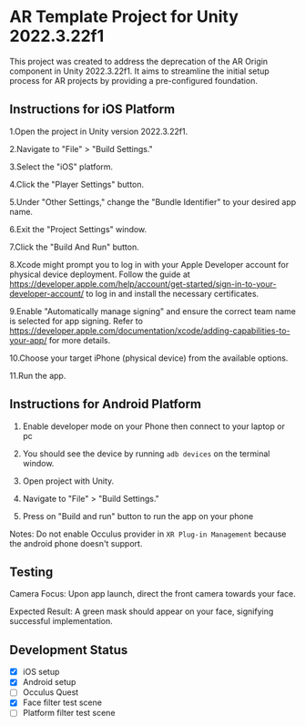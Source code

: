 # AR Template Project for Unity 2022.3.22f1

This project was created to address the deprecation of the AR Origin component in Unity 2022.3.22f1. It aims to streamline the initial setup process for AR projects by providing a pre-configured foundation.

## Instructions for iOS Platform

1.Open the project in Unity version 2022.3.22f1.

2.Navigate to "File" > "Build Settings."

3.Select the "iOS" platform.

4.Click the "Player Settings" button.

5.Under "Other Settings," change the "Bundle Identifier" to your desired app name.

6.Exit the "Project Settings" window.

7.Click the "Build And Run" button.

8.Xcode might prompt you to log in with your Apple Developer account for physical device deployment. Follow the guide at https://developer.apple.com/help/account/get-started/sign-in-to-your-developer-account/ to log in and install the necessary certificates.

9.Enable "Automatically manage signing" and ensure the correct team name is selected for app signing. Refer to https://developer.apple.com/documentation/xcode/adding-capabilities-to-your-app/ for more details.

10.Choose your target iPhone (physical device) from the available options.

11.Run the app.

## Instructions for Android Platform

1. Enable developer mode on your Phone then connect to your laptop or pc

2. You should see the device by running `adb devices` on the terminal window.

3. Open project with Unity.

4. Navigate to "File" > "Build Settings."

5. Press on "Build and run" button to run the app on your phone

Notes: Do not enable Occulus provider in `XR Plug-in Management` because the android phone doesn't support.

## Testing

Camera Focus: Upon app launch, direct the front camera towards your face.

Expected Result: A green mask should appear on your face, signifying successful implementation.

## Development Status

- [x] iOS setup
- [x] Android setup
- [ ] Occulus Quest
- [x] Face filter test scene
- [ ] Platform filter test scene
